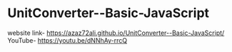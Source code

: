 # UnitConverter--Basic-JavaScript
website link- https://azaz72ali.github.io/UnitConverter--Basic-JavaScript/
YouTube- https://youtu.be/dNNhAy-rrcQ

